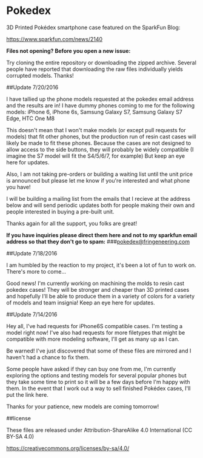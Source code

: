 # Pokedex
3D Printed Pokédex smartphone case featured on the SparkFun Blog:

https://www.sparkfun.com/news/2140

**Files not opening? Before you open a new issue:**

Try cloning the entire repository or downloading the zipped archive. Several people have reported that downloading the raw files individually yields corrupted models. Thanks!

##Update 7/20/2016

I have tallied up the phone models requested at the pokedex email address and the results are in! I have dummy phones coming to me for the following models: iPhone 6, iPhone 6s, Samsung Galaxy S7, Samsung Galaxy S7 Edge, HTC One M8

This doesn't mean that I won't make models (or except pull requests for models) that fit other phones, but the production run of resin cast cases will likely be made to fit these phones. Because the cases are not designed to allow access to the side buttons, they will probably be widely compatible (I imagine the S7 model will fit the S4/5/6/7, for example) But keep an eye here for updates. 

Also, I am not taking pre-orders or building a waiting list until the unit price is announced but please let me know if you're interested and what phone you have!

I will be building a mailing list from the emails that I recieve at the address below and will send periodic updates both for people making their own and people interested in buying a pre-built unit. 

Thanks again for all the support, you folks are great! 

**If you have inquiries please direct them here and not to my sparkfun email address so that they don't go to spam:**
###pokedex@fringeneering.com

##Update 7/18/2016

I am humbled by the reaction to my project, it's been a lot of fun to work on. There's more to come...

Good news! I'm currently working on machining the molds to resin cast pokedex cases! They will be stronger and cheaper than 3D printed cases and hopefully I'll be able to produce them in a variety of colors for a variety of models and team insignia! Keep an eye here for updates. 

##Update 7/14/2016

Hey all, I've had requests for iPhone6S compatible cases. I'm testing a model right now! I've also had requests for more filetypes that might be compatible with more modeling software, I'll get as many up as I can. 

Be warned! I've just discovered that some of these files are mirrored and I haven't had a chance to fix them. 

Some people have asked if they can buy one from me, I'm currently exploring the options and testing models for several popular phones but they take some time to print so it will be a few days before I'm happy with them. In the event that I work out a way to sell finished Pokédex cases, I'll put the link here. 

Thanks for your patience, new models are coming tomorrow! 

##license

These files are released under Attribution-ShareAlike 4.0 International (CC BY-SA 4.0)

https://creativecommons.org/licenses/by-sa/4.0/
